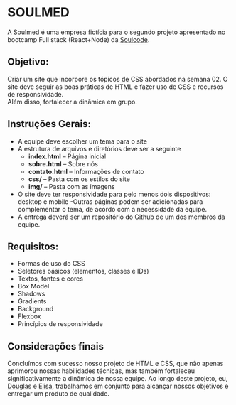 # SOULMED
A Soulmed é uma empresa fictícia para o segundo projeto apresentado no bootcamp Full stack (React+Node) da [Soulcode](https://soulcode.com/).

## Objetivo:
Criar um site que incorpore os tópicos de CSS abordados na semana 02. O site deve seguir as boas práticas de HTML e fazer uso de CSS e recursos de responsividade.  
Além disso, fortalecer a dinâmica em grupo.

## Instruções Gerais:

- A equipe deve escolher um tema para o site
- A estrutura de arquivos e diretórios deve ser a seguinte
    - **index.html** – Página inicial
    - **sobre.html** – Sobre nós
    - **contato.html** – Informações de contato
    - **css/** – Pasta com os estilos do site
    - **img/** – Pasta com as imagens
- O site deve ter responsividade para pelo menos dois dispositivos: desktop e mobile
-Outras páginas podem ser adicionadas para complementar o tema, de acordo com a necessidade da equipe.
- A entrega deverá ser um repositório do Github de um dos membros da equipe.

## Requisitos:
- Formas de uso do CSS
- Seletores básicos (elementos, classes e IDs)
- Textos, fontes e cores
- Box Model
- Shadows
- Gradients
- Background
- Flexbox
- Princípios de responsividade

## Considerações finais
Concluímos com sucesso nosso projeto de HTML e CSS, que não apenas aprimorou nossas habilidades técnicas, mas também fortaleceu significativamente a dinâmica de nossa equipe. Ao longo deste projeto, eu, [Douglas](https://github.com/asuosdgx) e [Elisa](https://github.com/elisaalvarenga), trabalhamos em conjunto para alcançar nossos objetivos e entregar um produto de qualidade.